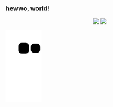 ### hewwo, world!

<div align="center">
  <img  height="160em" src="https://github-readme-stats.vercel.app/api?username=AnotherProgrammerrr&show_icons=true&theme=tokyonight&include_all_commits=true&count_private=true"/>
  <img height="160em" src="https://github-readme-stats.vercel.app/api/top-langs/?username=AnotherProgrammerrr&layout=compact&langs_count=7&theme=tokyonight"/>
</div>



<div> 
  
  ![Snake animation](https://github.com/rafaballerini/rafaballerini/blob/output/github-contribution-grid-snake.svg)
  
</div>
